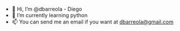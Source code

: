 - 👋 Hi, I’m @dbarreola - Diego
- 🌱 I’m currently learning python
- 📫 You can send me an email if you want at dbarreola@gmail.com

<!---
dbarreola/dbarreola is a ✨ special ✨ repository because its `README.md` (this file) appears on your GitHub profile.
You can click the Preview link to take a look at your changes.
--->
